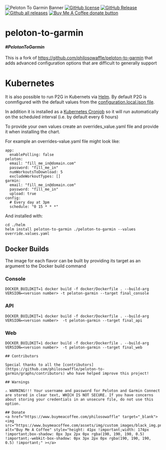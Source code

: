 ![Peloton To Garmin Banner](/images/logo/readme_banner.png?raw=true "Peloton to Garmin Banner")
[![GitHub license](https://img.shields.io/github/license/philosowaffle/peloton-to-garmin.svg)](https://github.com/philosowaffle/peloton-to-garmin/blob/master/LICENSE)
[![GitHub Release](https://img.shields.io/github/release/philosowaffle/peloton-to-garmin.svg?style=flat)]()
[![Github all releases](https://img.shields.io/github/downloads/philosowaffle/peloton-to-garmin/total.svg)](https://GitHub.com/philosowaffle/peloton-to-garmin/releases/)
<span class="badge-buymeacoffee"><a href="https://www.buymeacoffee.com/philosowaffle" title="Donate to this project using Buy Me A Coffee"><img src="https://img.shields.io/badge/buy%20me%20a%20coffee-donate-yellow.svg" alt="Buy Me A Coffee donate button" /></a></span>
# peloton-to-garmin

#### _#PelotonToGarmin_

This is a fork of https://github.com/philosowaffle/peloton-to-garmin that adds advanced configuration options that are difficult to generally support

# Kubernetes

It is also possible to run P2G in Kubernets via [Helm](https://helm.sh/). By default P2G is conmfigured with the default values from the [configuration.local.json file](helm/peloton-to-garmin/values.yaml).

In addition it is installed as a [Kubernetes Cronjob](https://kubernetes.io/docs/concepts/workloads/controllers/cron-jobs/) so it will run automatically on the scheduled interval (i.e. by default every 6 hours)

To provide your own values create an overrides_value.yaml file and provide it when installing the chart.

For example an overrides-value.yaml file might look like:
```
app:
  enablePolling: false
peloton:
  email: "fill_me_in@domain.com"
  password: "fill_me_in"
  numWorkoutsToDownload: 5
  excludeWorkoutTypes: []
garmin:
  email: "fill_me_in@domain.com"
  password: "fill_me_in"
  upload: true
config:
  # Every day at 3pm
  schedule: "0 15 * * *"
```

And installed with:
```
cd ./helm
helm install peloton-to-garmin ./peloton-to-garmin --values override.values.yaml
```

## Docker Builds

The image for each flavor can be built by providing its target as an argument to the Docker build command

### Console

```
DOCKER_BUILDKIT=1 docker build -f docker/Dockerfile . --build-arg VERSION=<version number> -t peloton-garmin --target final_console
```

### API

```
DOCKER_BUILDKIT=1 docker build -f docker/Dockerfile . --build-arg VERSION=<version number>  -t peloton-garmin --target final_api
```

### Web

```
DOCKER_BUILDKIT=1 docker build -f docker/Dockerfile . --build-arg VERSION=<version number>  -t peloton-garmin --target final_web

## Contributors

Special thanks to all the [contributors](https://github.com/philosowaffle/peloton-to-garmin/graphs/contributors) who have helped improve this project!

## Warnings

⚠️ WARNING!!! Your username and password for Peloton and Garmin Connect are stored in clear text, WHICH IS NOT SECURE. If you have concerns about storing your credentials in an unsecure file, do not use this option.

## Donate
<a href="https://www.buymeacoffee.com/philosowaffle" target="_blank"><img src="https://www.buymeacoffee.com/assets/img/custom_images/black_img.png" alt="Buy Me A Coffee" style="height: 41px !important;width: 174px !important;box-shadow: 0px 3px 2px 0px rgba(190, 190, 190, 0.5) !important;-webkit-box-shadow: 0px 3px 2px 0px rgba(190, 190, 190, 0.5) !important;" ></a>
